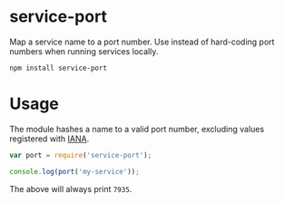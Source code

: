 # service-port

Map a service name to a port number. Use instead of hard-coding port numbers when running services locally.

	npm install service-port

# Usage

The module hashes a name to a valid port number, excluding values registered with [IANA](http://www.iana.org/assignments/service-names-port-numbers/service-names-port-numbers.xhtml).

```javascript
var port = require('service-port');

console.log(port('my-service'));
```

The above will always print `7935`.
